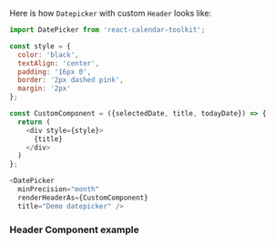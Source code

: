 Here is how `Datepicker` with custom `Header` looks like:

```js
import DatePicker from 'react-calendar-toolkit';

const style = {
  color: 'black',
  textAlign: 'center',
  padding: '16px 0',
  border: '2px dashed pink',
  margin: '2px'
};

const CustomComponent = ({selectedDate, title, todayDate}) => {
  return (
    <div style={style}>
      {title}
    </div>
  )
};

<DatePicker
  minPrecision="month"
  renderHeaderAs={CustomComponent}
  title="Demo datepicker" />
```

### Header Component example

```js { "file": "../Header.js" }
```

